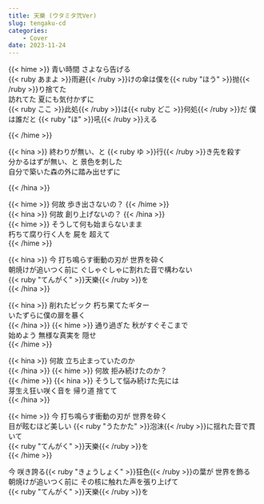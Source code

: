```yaml
---
title: 天樂 (ウタミタ弐Ver)
slug: tengaku-cd
categories:
    - Cover
date: 2023-11-24
---
```


{{< hime >}}
青い時間 さよなら告げる  
{{< ruby あまよ >}}雨避{{< /ruby >}}けの傘は僕を{{< ruby "ほう" >}}抛{{< /ruby >}}り捨てた  
訪れてた 夏にも気付かずに  
{{< ruby ここ >}}此処{{< /ruby >}}は{{< ruby どこ >}}何処{{< /ruby >}}だ 僕は誰だと 
{{< ruby "ほ" >}}吼{{< /ruby >}}える  

{{< /hime >}}


{{< hina >}}
終わりが無い、と {{< ruby ゆ >}}行{{< /ruby >}}き先を殺す  
分かるはずが無い、と 景色を刺した  
自分で築いた森の外に踏み出せずに  

{{< /hina >}}

{{< hime >}}
何故 歩き出さないの？
{{< /hime >}}  
{{< hina >}}
何故 創り上げないの？
{{< /hina >}}  
{{< hime >}}
そうして何も始まらないまま  
朽ちて腐り行く人を 屍を 超えて  
{{< /hime >}}


{{< hina >}}
今 打ち鳴らす衝動の刃が 世界を砕く  
朝焼けが追いつく前に ぐしゃぐしゃに割れた音で構わない  
{{< ruby "てんがく" >}}天樂{{< /ruby >}}を  
{{< /hina >}}

{{< hina >}}
削れたピック 朽ち果てたギター  
いたずらに僕の扉を暴く  
{{< /hina >}}
{{< hime >}}
通り過ぎた 秋がすぐそこまで  
始めよう 無様な真実を 隠せ  
{{< /hime >}}

{{< hina >}}
何故 立ち止まっていたのか  
{{< /hina >}}
{{< hime >}}
何故 拒み続けたのか？  
{{< /hime >}}
{{< hina >}}
そうして悩み続けた先には  
芽生え狂い咲く音を 帰り道 捨てて  
{{< /hina >}}



{{< hime >}}
今 打ち鳴らす衝動の刃が 世界を砕く  
目が眩むほど美しい {{< ruby "うたかた" >}}泡沫{{< /ruby >}}に揺れた音で貫いて  
{{< ruby "てんがく" >}}天樂{{< /ruby >}}を  
{{< /hime >}}

今 咲き誇る{{< ruby "きょうしょく" >}}狂色{{< /ruby >}}の葉が 世界を飾る  
朝焼けが追いつく前に その核に触れた声を張り上げて  
{{< ruby "てんがく" >}}天樂{{< /ruby >}}を  
